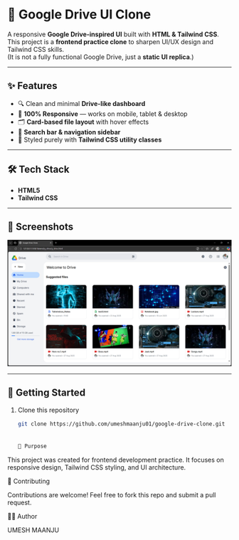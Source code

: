 # 📂 Google Drive UI Clone  

A responsive **Google Drive-inspired UI** built with **HTML & Tailwind CSS**.  
This project is a **frontend practice clone** to sharpen UI/UX design and Tailwind CSS skills.  
(It is not a fully functional Google Drive, just a **static UI replica**.)

---

## ✨ Features
- 🔍 Clean and minimal **Drive-like dashboard**  
- 📱 **100% Responsive** — works on mobile, tablet & desktop  
- 🗂️ **Card-based file layout** with hover effects  
- 📌 **Search bar & navigation sidebar**  
- 🎨 Styled purely with **Tailwind CSS utility classes**

---

## 🛠️ Tech Stack
- **HTML5**  
- **Tailwind CSS**  

---

## 📸 Screenshots
 

![App Screenshot](https://github.com/umeshmaanju01/Google-drive/blob/baf328f7054840edf4709cbe0e23de7cb5228322/gdrive.png.png )


---

## 🚀 Getting Started

1. Clone this repository  
   ```bash
   git clone https://github.com/umeshmaanju01/google-drive-clone.git


   📌 Purpose

This project was created for frontend development practice.
It focuses on responsive design, Tailwind CSS styling, and UI architecture.

🤝 Contributing

Contributions are welcome! Feel free to fork this repo and submit a pull request.

👨‍💻 Author

UMESH MAANJU
